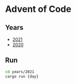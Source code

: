 # Advent of Code

## Years
- [2021](./years/2021)
- [2020](./years/2020)

## Run

```Bash
cd years/2021
cargo run {day}
```